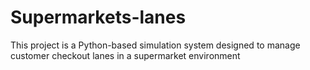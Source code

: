 # Supermarkets-lanes
 This project is a Python-based simulation system designed to manage customer checkout lanes in a supermarket environment
